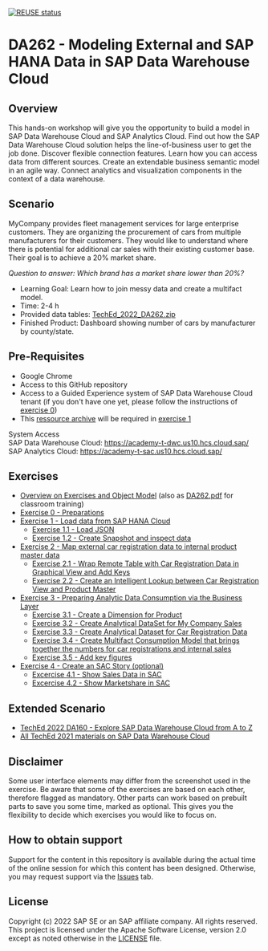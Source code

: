 [![REUSE status](https://api.reuse.software/badge/github.com/SAP-samples/teched2022-DA262)](https://api.reuse.software/info/github.com/SAP-samples/teched2022-DA262)

# DA262 - Modeling External and SAP HANA Data in SAP Data Warehouse Cloud

## Overview
This hands-on workshop will give you the opportunity to build a model in SAP Data Warehouse Cloud and SAP Analytics Cloud. Find out how the SAP Data Warehouse Cloud solution helps the line-of-business user to get the job done. Discover flexible connection features. Learn how you can access data from different sources. Create an extendable business semantic model in an agile way. Connect analytics and visualization components in the context of a data warehouse.

## Scenario
MyCompany provides fleet management services for large enterprise customers. They are organizing the procurement of cars from multiple manufacturers for their customers. They would like to understand where there is potential for additional car sales with their existing customer base. Their goal is to achieve a 20% market share. 

*Question to answer: Which brand has a market share lower than 20%?*  

* Learning Goal: Learn how to join messy data and create a multifact model.
* Time: 2-4 h
* Provided data tables: [TechEd_2022_DA262.zip](TechEd_2022_DA262.zip)
* Finished Product: Dashboard showing number of cars by manufacturer by county/state.

## Pre-Requisites
- Google Chrome
- Access to this GitHub repository
- Access to a Guided Experience system of SAP Data Warehouse Cloud tenant (if you don't have one yet, please follow the instructions of [exercise 0](/exercises/ex0/))
- This [ressource archive](/TechEd_2022_DA262.zip) will be required in [exercise 1](/exercises/ex1/) 

System Access <br>
SAP Data Warehouse Cloud: https://academy-t-dwc.us10.hcs.cloud.sap/ <br>
SAP Analytics Cloud: https://academy-t-sac.us10.hcs.cloud.sap/

## Exercises
- [Overview on Exercises and Object Model](exercises/overview/) (also as [DA262.pdf](./DA262.pdf) for classroom training)
- [Exercise 0 - Preparations](exercises/ex0/)
- [Exercise 1 - Load data from SAP HANA Cloud](exercises/ex1/)
  - [Exercise 1.1 - Load JSON](exercises/ex1#exercise-11---load-json)
  - [Exercise 1.2 - Create Snapshot and inspect data](exercises/ex1/README.md#exercise-12---create-snapshot-and-inspect-data)
- [Exercise 2 - Map external car registration data to internal product master data](exercises/ex2/)
  - [Exercise 2.1 - Wrap Remote Table with Car Registration Data in Graphical View and Add Keys](exercises/ex2#exercise-21---wrap-remote-table-with-car-registration-data-in-graphical-view-and-add-keys)
  - [Exercise 2.2 - Create an Intelligent Lookup between Car Registration View and Product Master](exercises/ex2#exercise-22---create-an-intelligent-lookup-between-car-registration-view-and-product-master)
- [Exercise 3 - Preparing Analytic Data Consumption via the Business Layer](exercises/ex3/)  
  - [Exercise 3.1 - Create a Dimension for Product](exercises/ex3/README.md#exercise-31---create-a-dimension-for-product)
  - [Exercise 3.2 - Create Analytical DataSet for My Company Sales](exercises/ex3/README.md#exercise-32---create-analytical-dataset-for-my-company-sales)
  - [Exercise 3.3 - Create Analytical Dataset for Car Registration Data](exercises/ex3/README.md#exercise-33---create-analytical-dataset-for-car-registration-data)
  - [Exercise 3.4 - Create Multifact Consumption Model that brings together the numbers for car registrations and internal sales](exercises/ex3/README.md#exercise-34---create-multifact-consumption-model-that-brings-together-the-numbers-for-car-registrations-and-internal-sales)
  - [Exercise 3.5 - Add key figures](exercises/ex3/README.md#exercise-35---add-key-figures)
- [Exercise 4 - Create an SAC Story (optional)](exercises/ex4/)
  - [Excercise 4.1 - Show Sales Data in SAC](exercises/ex4/README.md#excercise-41---show-sales-data-in-sac)
  - [Excercise 4.2 - Show Marketshare in SAC](exercises/ex4/README.md#excercise-42---show-marketshare-in-sac)
  

## Extended Scenario
- [TechEd 2022 DA160 - Explore SAP Data Warehouse Cloud from A to Z](https://github.com/SAP-samples/teched2022-DA160)
- [All TechEd 2021 materials on SAP Data Warehouse Cloud](https://blogs.sap.com/2021/10/21/sap-data-warehouse-cloud-at-sap-teched-2021/)

## Disclaimer
Some user interface elements may differ from the screenshot used in the exercise.
Be aware that some of the exercises are based on each other, therefore flagged as mandatory. Other parts can work based on prebuilt parts to save you some time, marked as optional. This gives you the flexibility to decide which exercises you would like to focus on.

## How to obtain support

Support for the content in this repository is available during the actual time of the online session for which this content has been designed. Otherwise, you may request support via the [Issues](../../issues) tab.

## License
Copyright (c) 2022 SAP SE or an SAP affiliate company. All rights reserved. This project is licensed under the Apache Software License, version 2.0 except as noted otherwise in the [LICENSE](LICENSES/Apache-2.0.txt) file.
